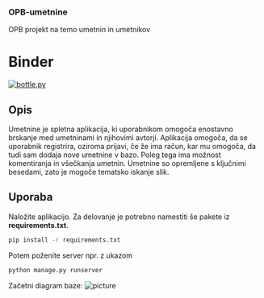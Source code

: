 ### OPB-umetnine
OPB projekt na temo umetnin in umetnikov

# Binder
[![bottle.py](https://mybinder.org/badge_logo.svg)](https://mybinder.org/v2/gh/tomazderca/OPB-umetnine/master?urlpath=proxy/8000/)


## Opis

Umetnine je spletna aplikacija, ki uporabnikom omogoča enostavno brskanje med umetninami in njihovimi avtorji. Aplikacija omogoča, da se uporabnik registrira, oziroma prijavi, če že ima račun, kar mu omogoča, da tudi sam dodaja nove umetnine v bazo. Poleg tega ima možnost komentiranja in všečkanja umetnin. Umetnine so opremljene s ključnimi besedami, zato je mogoče tematsko iskanje slik.

## Uporaba

Naložite aplikacijo. Za delovanje je potrebno namestiti še pakete iz **requirements.txt**.
```bash
pip install -r requirements.txt
```
Potem poženite server npr. z ukazom 
```bash
python manage.py runserver
```

Začetni diagram baze:
![picture](OPB_umetnine.png)
